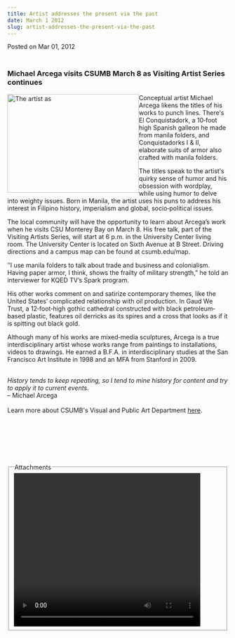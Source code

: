 ```yaml
---
title: Artist addresses the present via the past
date: March 1 2012
slug: artist-addresses-the-present-via-the-past
---
```


  



<span class="date">Posted on Mar 01, 2012    </span>
<h3><br>
Michael Arcega visits CSUMB March 8 as Visiting Artist Series
continues</br></h3>
<p><img alt="The artist as " src="https://news.csumb.edu/sites/default/files/65/attachments/news/images/arcega.jpg" style="float:left; width:300px; height:225px"/></p>
<p>Conceptual artist Michael Arcega likens the titles of his works
to punch lines. There&#x2B9;s El Conquistadork, a 10&#x2010;foot high Spanish
galleon he made from manila folders, and Conquistadorks I &amp; II,
elaborate suits of armor also crafted with manila folders.</p>
<p>The titles speak to the artist&#x2B9;s quirky sense of humor and his
obsession with wordplay, while using humor to delve into weighty
issues. Born in Manila, the artist uses his puns to address his
interest in Filipino history, imperialism and global,
socio&#x2010;political issues.</p>
<p>The local community will have the opportunity to learn about
Arcega&#x2019;s work when he visits CSU Monterey Bay on March 8. His free
talk, part of the Visiting Artists Series, will start at 6 p.m. in
the University Center living room. The University Center is located
on Sixth Avenue at B Street. Driving directions and a campus map
can be found at csumb.edu/map.</p>
<p>&#x2BA;I use manila folders to talk about trade and business and
colonialism. Having paper armor, I think, shows the frailty of
military strength,&#x201D; he told an interviewer for KQED TV&#x2019;s Spark
program.</p>
<p>His other works comment on and satirize contemporary themes,
like the United States&#x2B9; complicated relationship with oil
production. In Gaud We Trust, a 12&#x2010;foot&#x2010;high gothic cathedral
constructed with black petroleum&#x2010;based plastic, features oil
derricks as its spires and a cross that looks as if it is spitting
out black gold.</p>
<p>Although many of his works are mixed&#x2010;media sculptures, Arcega is
a true interdisciplinary artist whose works range from paintings to
installations, videos to drawings. He earned a B.F.A. in
interdisciplinary studies at the San Francisco Art Institute in
1998 and an MFA from Stanford in 2009.</p>
<p><br>
<em>History tends to keep repeating, so I tend to mine history for
content and try to apply it to current events.</em><br>
&#x2013; Michael Arcega<br>
<br>
Learn more about CSUMB&apos;s Visual and Public Art Department <a href="https://csumb.edu/art" rel="nofollow">here</a>.</br></br></br></br></p>
<p><br>
&#xA0;</br></p>
<fieldset class="fieldgroup group-attachments">
<legend>Attachments</legend>
<div class="field field-type-emvideo field-field-attach-video">
<div class="field-items">
<div class="field-item odd">
<div class="emvideo emvideo-video emvideo-youtube">
<div class="emfield-emvideo emfield-emvideo-youtube">
<div id="emvideo-youtube-flash-wrapper-1">
<!--<object type="application/x-shockwave-flash" height="350" width="425" data="https://www.youtube.com/v/ouclXOrMG84&amp;rel=0&amp;enablejsapi=1&amp;playerapiid=ytplayer&amp;fs=1" id="emvideo-youtube-flash-1">
          <param name="movie" value="https://www.youtube.com/v/ouclXOrMG84&amp;rel=0&amp;enablejsapi=1&amp;playerapiid=ytplayer&amp;fs=1" />
          <param name="allowScriptAccess" value="sameDomain"/>
          <param name="quality" value="best"/>
          <param name="allowFullScreen" value="true"/>
          <param name="bgcolor" value="#FFFFFF"/>
          <param name="scale" value="noScale"/>
          <param name="salign" value="TL"/>
          <param name="FlashVars" value="playerMode=embedded" />
          <param name="wmode" value="transparent" />
        </object>-->
<video controls="" width="425" height="350">
<source src="https://r7---sn-o097zne7.googlevideo.com/videoplayback?dur=298.585&amp;mv=m&amp;source=youtube&amp;ms=au&amp;itag=18&amp;sparams=dur,id,initcwndbps,ip,ipbits,itag,mm,ms,mv,pl,ratebypass,source,upn,expire&amp;expire=1422346544&amp;upn=4o-iOIjIGS4&amp;ip=198.189.249.65&amp;pl=23&amp;sver=3&amp;ratebypass=yes&amp;mt=1422324914&amp;initcwndbps=4235000&amp;fexp=900718,907263,916104,923368,927622,929821,930676,936121,9406392,941004,943917,947225,948124,952302,952605,952901,955301,957103,957105,957201,959701&amp;mm=31&amp;ipbits=0&amp;key=yt5&amp;signature=6BF0FA2DBA84A1810E3B42D9B50FCE862098938C.670436014DE457FC862546988A197AD4B1DE6E9F&amp;id=o-ACeECVuagJHvk-5LZcOlQthTtYSqgj0ZUR6bVT38cs5d&amp;name=ouclXOrMG84" type="video/mp4"/></video></div>
</div>
</div>
</div>
</div>
</div>
</fieldset>





```
